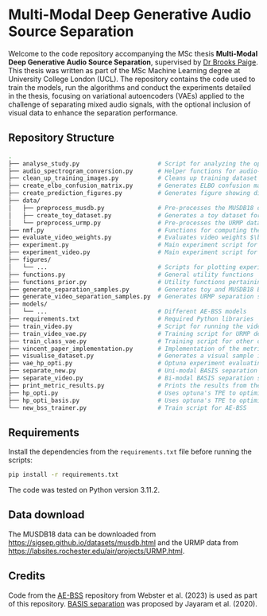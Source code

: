 
# Multi-Modal Deep Generative Audio Source Separation

Welcome to the code repository accompanying the MSc thesis **Multi-Modal Deep Generative Audio Source Separation**, supervised by [Dr Brooks Paige](https://tbrx.github.io/). This thesis was written as part of the MSc Machine Learning degree at University College London (UCL). The repository contains the code used to train the models, run the algorithms and conduct the experiments detailed in the thesis, focusing on variational autoencoders (VAEs) applied to the challenge of separating mixed audio signals, with the optional inclusion of visual data to enhance the separation performance.

## Repository Structure

```bash
.
├── analyse_study.py                      # Script for analyzing the optuna study results
├── audio_spectrogram_conversion.py       # Helper functions for audio-spectrogram conversion
├── clean_up_training_images.py           # Cleans up training dataset images
├── create_elbo_confusion_matrix.py       # Generates ELBO confusion matrices
├── create_prediction_figures.py          # Generates figure showing different methods' separations
├── data/
│   ├── preprocess_musdb.py               # Pre-processes the MUSDB18 dataset
│   ├── create_toy_dataset.py             # Generates a toy dataset for initial testing
│   └── preprocess_urmp.py                # Pre-processes the URMP dataset
├── nmf.py                                # Functions for computing the Non-negative Matrix Factorization (NMF)
├── evaluate_video_weights.py             # Evaluates video weights $\beta$
├── experiment.py                         # Main experiment script for uni-modal setup
├── experiment_video.py                   # Main experiment script for multi-modal setup
├── figures/
│   └── ...                               # Scripts for plotting experiment results
├── functions.py                          # General utility functions
├── functions_prior.py                    # Utility functions pertaining to the deep generative priors
├── generate_separation_samples.py        # Generates toy and MUSDB18 BASIS separation samples
├── generate_video_separation_samples.py  # Generates URMP separation samples
├── models/
│   └── ...                               # Different AE-BSS models
├── requirements.txt                      # Required Python libraries
├── train_video.py                        # Script for running the video classifier training
├── train_video_vae.py                    # Training script for URMP deep generative priors
├── train_class_vae.py                    # Training script for other deep generative priors
├── vincent_paper_implementation.py       # Implementation of the metrics in Vincent et al. (2006)
├── visualise_dataset.py                  # Generates a visual sample image of the datasets
├── vae_hp_opti.py                        # Optuna experiment evaluating optimal VAE hyperparameters
├── separate_new.py                       # Uni-modal BASIS separation scripts
├── separate_video.py                     # Bi-modal BASIS separation scripts
├── print_metric_results.py               # Prints the results from the experiment.py experiment as mean +- standard error
├── hp_opti.py                            # Uses optuna's TPE to optimise AE-BSS hyperparameters
├── hp_opti_basis.py                      # Uses optuna's TPE to optimise BASIS hyperparameters
└── new_bss_trainer.py                    # Train script for AE-BSS
```

## Requirements

Install the dependencies from the `requirements.txt` file before running the scripts:
```bash
pip install -r requirements.txt
```

The code was tested on Python version 3.11.2.

## Data download

The MUSDB18 data can be downloaded from https://sigsep.github.io/datasets/musdb.html and the URMP data from https://labsites.rochester.edu/air/projects/URMP.html.

## Credits

Code from the [AE-BSS](https://github.com/webstah/self-supervised-bss-via-multi-encoder-ae) repository from Webster et al. (2023) is used as part of this repository. [BASIS separation](https://github.com/jthickstun/basis-separation) was proposed by Jayaram et al. (2020).


